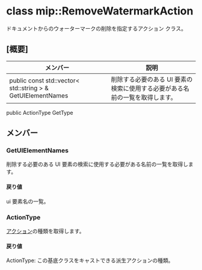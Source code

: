 # <a name="class-mipremovewatermarkaction"></a>class mip::RemoveWatermarkAction 
ドキュメントからのウォーターマークの削除を指定するアクション クラス。
## <a name="summary"></a>[概要]
 メンバー                        | 説明                                
--------------------------------|---------------------------------------------
public const std::vector< std::string > & GetUIElementNames | 削除する必要のある UI 要素の検索に使用する必要がある名前の一覧を取得します。
public ActionType GetType
## <a name="members"></a>メンバー
### <a name="getuielementnames"></a>GetUIElementNames
削除する必要のある UI 要素の検索に使用する必要がある名前の一覧を取得します。
#### <a name="returns"></a>戻り値
ui 要素名の一覧。
### <a name="actiontype"></a>ActionType
[アクション](#classmip_1_1_action)の種類を取得します。
#### <a name="returns"></a>戻り値
ActionType: この基底クラスをキャストできる派生アクションの種類。